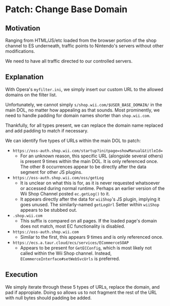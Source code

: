 # Patch: Change Base Domain

## Motivation
Ranging from HTML/JS/etc loaded from the browser portion of the shop channel to ES underneath, traffic points to Nintendo's servers without other modifications.

We need to have all traffic directed to our controlled servers.

## Explanation
With Opera's `myfilter.ini`, we simply insert our custom URL to the allowed domains on the filter list.

Unfortunately, we cannot simply `s/shop.wii.com/$USER_BASE_DOMAIN/` in the main DOL, no matter how appealing as that sounds. Most prominently, we need to handle padding for domain names shorter than `shop.wii.com`.

Thankfully, for all types present, we can replace the domain name replaced and add padding to match if necessary.

We can identify five types of URLs within the main DOL to patch:
  - `https://oss-auth.shop.wii.com/startup?initpage=showManual&titleId=`
    - For an unknown reason, this specific URL (alongside several others) is present 9 times within the main DOL. It is only referenced once. The other 8 occurrences appear to be directly after the data segment for other JS plugins.
  - `https://oss-auth.shop.wii.com/oss/getLog`
    - It is unclear on what this is for, as it is never requested whatsoever or accessed during normal runtime. Perhaps an earlier version of the Wii Shop Channel posted `ec.getLog()` to it.
    - It appears directly after the data for `wiiShop`'s JS plugin, implying it goes unused. The similarly-named `getLogUrl` Setter within `wiiShop` appears to be stubbed out.
  - `.shop.wii.com`
    - This suffix is compared on all pages. If the loaded page's domain does not match, most EC functionality is disabled.
  - `https://oss-auth.shop.wii.com`
    - Similar to the first, this appears 9 times and is only referenced once.
  - `https://ecs.a.taur.cloud/ecs/services/ECommerceSOAP`
    - Appears to be present for `GetECConfig`, which is most likely not called within the Wii Shop channel. Instead, `ECommerceInterface#setWebSvcUrls` is preferred.

## Execution
We simply iterate through these 5 types of URLs, replace the domain, and pad if appropiate. Doing so allows us to not fragment the rest of the URL with null bytes should padding be added.